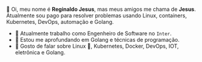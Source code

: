 👋 Oi, meu nome é **Reginaldo Jesus**, mas meus amigos me chama de **Jesus**. Atualmente sou pago para resolver problemas usando Linux, containers, Kubernetes, DevOps, automação e Golang.

- 🚀 Atualmente trabalho como Engenheiro de Software no `Inter`.
- 🌱 Estou me aprofundando em Golang e técnicas de programação.
- 💬 Gosto de falar sobre Linux 🐧, Kubernetes, Docker, DevOps, IOT, eletrônica e Golang.

<!---
JesusRJ/JesusRJ is a ✨ special ✨ repository because its `README.md` (this file) appears on your GitHub profile.
You can click the Preview link to take a look at your changes.
--->
